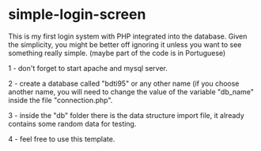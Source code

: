 # simple-login-screen
This is my first login system with PHP integrated into the database. Given the simplicity, you might be better off ignoring it unless you want to see something really simple. (maybe part of the code is in Portuguese)

1 - don't forget to start apache and mysql server.     

2 - create a database called "bdti95" or any other name (if you choose another name, you will need to change the value of the variable "db_name" inside the file "connection.php".   

3 - inside the "db" folder there is the data structure import file, it already contains some random data for testing.   

4 - feel free to use this template.   
